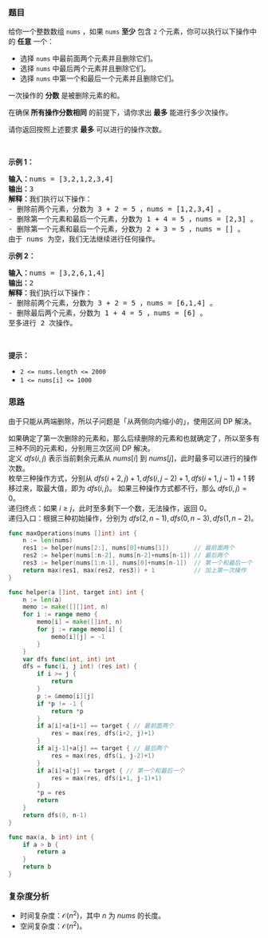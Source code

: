 ### 题目

<p>给你一个整数数组 <code>nums</code> ，如果 <code>nums</code> <strong>至少</strong> 包含 <code>2</code> 个元素，你可以执行以下操作中的 <strong>任意</strong> 一个：</p>

<ul>
	<li>选择 <code>nums</code> 中最前面两个元素并且删除它们。</li>
	<li>选择 <code>nums</code> 中最后两个元素并且删除它们。</li>
	<li>选择 <code>nums</code> 中第一个和最后一个元素并且删除它们。</li>
</ul>

<p>一次操作的 <strong>分数</strong> 是被删除元素的和。</p>

<p>在确保<strong> 所有操作分数相同</strong> 的前提下，请你求出 <strong>最多</strong> 能进行多少次操作。</p>

<p>请你返回按照上述要求 <strong>最多</strong> 可以进行的操作次数。</p>

<p> </p>

<p><strong class="example">示例 1：</strong></p>

<pre>
<b>输入：</b>nums = [3,2,1,2,3,4]
<b>输出：</b>3
<b>解释：</b>我们执行以下操作：
- 删除前两个元素，分数为 3 + 2 = 5 ，nums = [1,2,3,4] 。
- 删除第一个元素和最后一个元素，分数为 1 + 4 = 5 ，nums = [2,3] 。
- 删除第一个元素和最后一个元素，分数为 2 + 3 = 5 ，nums = [] 。
由于 nums 为空，我们无法继续进行任何操作。
</pre>

<p><strong class="example">示例 2：</strong></p>

<pre>
<b>输入：</b>nums = [3,2,6,1,4]
<b>输出：</b>2
<b>解释：</b>我们执行以下操作：
- 删除前两个元素，分数为 3 + 2 = 5 ，nums = [6,1,4] 。
- 删除最后两个元素，分数为 1 + 4 = 5 ，nums = [6] 。
至多进行 2 次操作。
</pre>

<p> </p>

<p><strong>提示：</strong></p>

<ul>
	<li><code>2 <= nums.length <= 2000</code></li>
	<li><code>1 <= nums[i] <= 1000</code></li>
</ul>

### 思路

由于只能从两端删除，所以子问题是「从两侧向内缩小的」，使用区间 DP 解决。

如果确定了第一次删除的元素和，那么后续删除的元素和也就确定了，所以至多有三种不同的元素和，分别用三次区间 DP 解决。  
定义 $\textit{dfs}(i,j)$ 表示当前剩余元素从 $\textit{nums}[i]$ 到 $\textit{nums}[j]$，此时最多可以进行的操作次数。  
枚举三种操作方式，分别从 $\textit{dfs}(i+2,j)+1, \textit{dfs}(i,j-2)+1, \textit{dfs}(i+1,j-1)+1$ 转移过来，取最大值，即为 $\textit{dfs}(i,j)$。
如果三种操作方式都不行，那么 $\textit{dfs}(i,j)=0$。  
递归终点：如果 $i\ge j$，此时至多剩下一个数，无法操作，返回 $0$。  
递归入口：根据三种初始操作，分别为 $\textit{dfs}(2,n-1), \textit{dfs}(0,n-3), \textit{dfs}(1,n-2)$。

```go [sol]
func maxOperations(nums []int) int {
	n := len(nums)
	res1 := helper(nums[2:], nums[0]+nums[1])       // 最前面两个
	res2 := helper(nums[:n-2], nums[n-2]+nums[n-1]) // 最后两个
	res3 := helper(nums[1:n-1], nums[0]+nums[n-1])  // 第一个和最后一个
	return max(res1, max(res2, res3)) + 1           // 加上第一次操作
}

func helper(a []int, target int) int {
	n := len(a)
	memo := make([][]int, n)
	for i := range memo {
		memo[i] = make([]int, n)
		for j := range memo[i] {
			memo[i][j] = -1
		}
	}
	var dfs func(int, int) int
	dfs = func(i, j int) (res int) {
		if i >= j {
			return
		}
		p := &memo[i][j]
		if *p != -1 {
			return *p
		}
		if a[i]+a[i+1] == target { // 最前面两个
			res = max(res, dfs(i+2, j)+1)
		}
		if a[j-1]+a[j] == target { // 最后两个
			res = max(res, dfs(i, j-2)+1)
		}
		if a[i]+a[j] == target { // 第一个和最后一个
			res = max(res, dfs(i+1, j-1)+1)
		}
		*p = res
		return
	}
	return dfs(0, n-1)
}

func max(a, b int) int {
	if a > b {
		return a
	}
	return b
}
```

### 复杂度分析

- 时间复杂度：$\mathcal{O}(n^2)$，其中 $n$ 为 $\textit{nums}$ 的长度。
- 空间复杂度：$\mathcal{O}(n^2)$。
